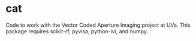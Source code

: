 # cat
Code to work with the Vector Coded Aperture Imaging project at UVa. This package requires scikit-rf, pyvisa, python-ivi, and numpy.
